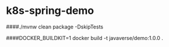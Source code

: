 # k8s-spring-demo

####./mvnw clean package -DskipTests

####DOCKER_BUILDKIT=1 docker build -t javaverse/demo:1.0.0 .
